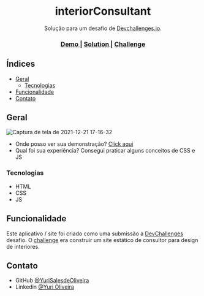 <h1 align="center">interiorConsultant</h1>

<div align="center">
   Solução para um desafio de  <a href="http://devchallenges.io" target="_blank">Devchallenges.io</a>.
</div>

<div align="center">
  <h3>
    <a href="https://{your-demo-link.your-domain}">
      Demo
    </a>
    <span> | </span>
    <a href="https://{your-url-to-the-solution}">
      Solution
    </a>
    <span> | </span>
    <a href="https://devchallenges.io/challenges/wBunSb7FPrIepJZAg0sY">
      Challenge
    </a>
  </h3>
</div>

<!-- TABLE OF CONTENTS -->

## Índices

- [Geral](#geral)
  - [Tecnologias](#tecnologias)
- [Funcionalidade](#funcionalidade)
- [Contato](#contato)

<!-- OVERVIEW -->

## Geral

![Captura de tela de 2021-12-21 17-16-32](https://user-images.githubusercontent.com/54549125/147002485-569ff8af-a98a-4e7a-be4b-991644fec098.png)

- Onde posso ver sua demonstração? [Click aqui](https://yurisalesdeoliveira.github.io/interiorConsultant)
- Qual foi sua experiência? Consegui praticar alguns conceitos de CSS e JS

### Tecnologias

- HTML
- CSS
- JS

## Funcionalidade

Este aplicativo / site foi criado como uma submissão a [DevChallenges](https://devchallenges.io/challenges) desafio. O [challenge](https://devchallenges.io/challenges/Jymh2b2FyebRTUljkNcb) era construir um site estático de consultor para design de interiores.

## Contato

- GitHub [@YuriSalesdeOliveira](https://github.com/YuriSalesdeOliveira)
- Linkedin [@Yuri Oliveira](https://www.linkedin.com/in/yuri-oliveira-0703801a2/)


